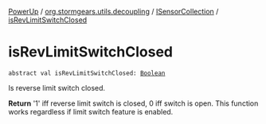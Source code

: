[PowerUp](../../index.md) / [org.stormgears.utils.decoupling](../index.md) / [ISensorCollection](index.md) / [isRevLimitSwitchClosed](./is-rev-limit-switch-closed.md)

# isRevLimitSwitchClosed

`abstract val isRevLimitSwitchClosed: `[`Boolean`](https://kotlinlang.org/api/latest/jvm/stdlib/kotlin/-boolean/index.html)

Is reverse limit switch closed.

**Return**
'1' iff reverse limit switch is closed, 0 iff switch is open. This function works
regardless if limit switch feature is enabled.


